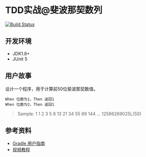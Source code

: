 # TDD实战@斐波那契数列
[![Build Status](https://travis-ci.org/xp-bootcamp/tdd-fibonacci.svg?branch=master)](https://travis-ci.org/xp-bootcamp/tdd-fibonacci)


## 开发环境
 - JDK1.8+
 - JUnit 5



## 用户故事
设计一个程序，用于计算前50位斐波那契数值。

```
When 位数为1，Then 返回1
When 位数为2，Then 返回1
```

> Sample: 1  1  2  3  5  8  13  21 34  55  89  144 … 12586269025L(50)



## 参考资料
- [Gradle 用户指南](https://docs.gradle.org/current/userguide/userguide.html)
- [视频教程](https://www.bilibili.com/video/av27452115)